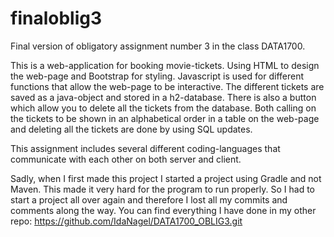 # finaloblig3
Final version of obligatory assignment number 3 in the class DATA1700. 

This is a web-application for booking movie-tickets. Using HTML to design the web-page and Bootstrap for styling. Javascript is used for different functions that allow the web-page to be interactive. The different tickets are saved as a java-object and stored in a h2-database. There is also a button which allow you to delete all the tickets from the database. Both calling on the tickets to be shown in an alphabetical order in a table on the web-page and deleting all the tickets are done by using SQL updates. 

This assignment includes several different coding-languages that communicate with each other on both server and client. 

Sadly, when I first made this project I started a project using Gradle and not Maven. This made it very hard for the program to run properly. So I had to start a project all over again and therefore I lost all my commits and comments along the way. You can find everything I have done in my other repo: https://github.com/IdaNagel/DATA1700_OBLIG3.git 
